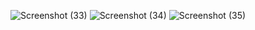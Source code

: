 
![Screenshot (33)](https://github.com/Shrutipawar2519/MyPortfolio/assets/125301869/df05cae7-7269-45b2-a838-408e4eb7bbe2)
![Screenshot (34)](https://github.com/Shrutipawar2519/MyPortfolio/assets/125301869/8c71b223-3241-419a-ad63-3df568ff52d5)
![Screenshot (35)](https://github.com/Shrutipawar2519/MyPortfolio/assets/125301869/7dced18b-7edc-41ae-a0dc-46193f57e6bf)
